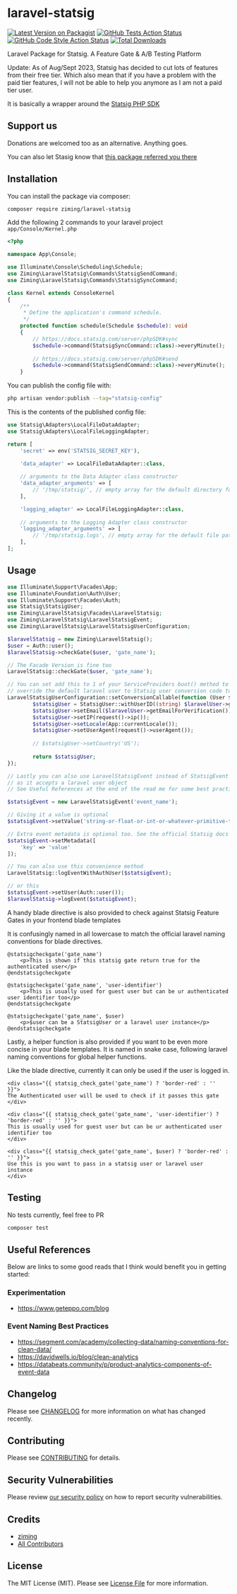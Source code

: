 # laravel-statsig

[![Latest Version on Packagist](https://img.shields.io/packagist/v/ziming/laravel-statsig.svg?style=flat-square)](https://packagist.org/packages/ziming/laravel-statsig)
[![GitHub Tests Action Status](https://img.shields.io/github/actions/workflow/status/ziming/laravel-statsig/run-tests.yml?branch=main&label=tests&style=flat-square)](https://github.com/ziming/laravel-statsig/actions?query=workflow%3Arun-tests+branch%3Amain)
[![GitHub Code Style Action Status](https://img.shields.io/github/actions/workflow/status/ziming/laravel-statsig/fix-php-code-style-issues.yml?branch=main&label=code%20style&style=flat-square)](https://github.com/ziming/laravel-statsig/actions?query=workflow%3A"Fix+PHP+code+style+issues"+branch%3Amain)
[![Total Downloads](https://img.shields.io/packagist/dt/ziming/laravel-statsig.svg?style=flat-square)](https://packagist.org/packages/ziming/laravel-statsig)

Laravel Package for Statsig. A Feature Gate & A/B Testing Platform

Update: As of Aug/Sept 2023, Statsig has decided to cut lots of features from their free tier. Which also mean that if you have a problem with the paid tier features, I will not be able to help you anymore as I am not a paid tier user.

It is basically a wrapper around the [Statsig PHP SDK](https://docs.statsig.com/server/phpSDK)

## Support us

Donations are welcomed too as an alternative. Anything goes. 

You can also let Stasig know that [this package referred you there](https://statsig.com/updates#6/12/2023)

## Installation

You can install the package via composer:

```bash
composer require ziming/laravel-statsig
```

Add the following 2 commands to your laravel project `app/Console/Kernel.php`

```php
<?php

namespace App\Console;

use Illuminate\Console\Scheduling\Schedule;
use Ziming\LaravelStatsig\Commands\StatsigSendCommand;
use Ziming\LaravelStatsig\Commands\StatsigSyncCommand;

class Kernel extends ConsoleKernel
{
    /**
     * Define the application's command schedule.
     */
    protected function schedule(Schedule $schedule): void
    {
        // https://docs.statsig.com/server/phpSDK#sync
        $schedule->command(StatsigSyncCommand::class)->everyMinute();
        
        // https://docs.statsig.com/server/phpSDK#send
        $schedule->command(StatsigSendCommand::class)->everyMinute();
    }
```

You can publish the config file with:

```bash
php artisan vendor:publish --tag="statsig-config"
```

This is the contents of the published config file:

```php
use Statsig\Adapters\LocalFileDataAdapter;
use Statsig\Adapters\LocalFileLoggingAdapter;

return [
    'secret' => env('STATSIG_SECRET_KEY'),

    'data_adapter' => LocalFileDataAdapter::class,
    
    // arguments to the Data Adapter class constructor
    'data_adapter_arguments' => [
        // '/tmp/statsig/', // empty array for the default directory for the default Data Adapter
    ],

    'logging_adapter' => LocalFileLoggingAdapter::class,
    
    // arguments to the Logging Adapter class constructor
    'logging_adapter_arguments' => [
        // '/tmp/statsig.logs', // empty array for the default file path for the default Logging Adapter
    ],
];
```

## Usage

```php
use Illuminate\Support\Facades\App;
use Illuminate\Foundation\Auth\User;
use Illuminate\Support\Facades\Auth;
use Statsig\StatsigUser;
use Ziming\LaravelStatsig\Facades\LaravelStatsig;
use Ziming\LaravelStatsig\LaravelStatsigEvent;
use Ziming\LaravelStatsig\LaravelStatsigUserConfiguration;

$laravelStatsig = new Ziming\LaravelStatsig();
$user = Auth::user();
$laravelStatsig->checkGate($user, 'gate_name');

// The Facade Version is fine too
LaravelStatsig::checkGate($user, 'gate_name');

// You can set add this to 1 of your ServiceProviders boot() method to
// override the default laravel user to Statsig user conversion code too if you want
LaravelStatsigUserConfiguration::setConversionCallable(function (User $laravelUser): StatsigUser {
        $statsigUser = StatsigUser::withUserID((string) $laravelUser->getAuthIdentifier());
        $statsigUser->setEmail($laravelUser->getEmailForVerification());
        $statsigUser->setIP(request()->ip());
        $statsigUser->setLocale(App::currentLocale());
        $statsigUser->setUserAgent(request()->userAgent());
        
        // $statsigUser->setCountry('US');
        
        return $statsigUser;
});

// Lastly you can also use LaravelStatsigEvent instead of StatsigEvent
// as it accepts a laravel user object
// See Useful References at the end of the read me for some best practices to follow for events naming conventions

$statsigEvent = new LaravelStatsigEvent('event_name');

// Giving it a value is optional
$statsigEvent->setValue('string-or-float-or-int-or-whatever-primitive-type');

// Extra event metadata is optional too. See the official Statsig docs on how many you can send
$statsigEvent->setMetadata([
    'key' => 'value' 
]);

// You can also use this convenience method
LaravelStatsig::logEventWithAuthUser($statsigEvent);

// or this
$statsigEvent->setUser(Auth::user());
$laravelStatsig->logEvent($statsigEvent);
```

A handy blade directive is also provided to check against Statsig Feature Gates in your frontend blade templates

It is confusingly named in all lowercase to match the official laravel naming conventions for blade directives.

```blade
@statsigcheckgate('gate_name')
    <p>This is shown if this statsig gate return true for the authenticated user</p>
@endstatsigcheckgate

@statsigcheckgate('gate_name', 'user-identifier')
    <p>This is usually used for guest user but can be ur authenticated user identifier too</p>
@endstatsigcheckgate

@statsigcheckgate('gate_name', $user)
    <p>$user can be a StatsigUser or a laravel user instance</p>
@endstatsigcheckgate
```

Lastly, a helper function is also provided if you want to be even more concise in your blade templates.
It is named in snake case, following laravel naming conventions for global helper functions.

Like the blade directive, currently it can only be used if the user is logged in.

```blade
<div class="{{ statsig_check_gate('gate_name') ? 'border-red' : '' }}">
The Authenticated user will be used to check if it passes this gate
</div>

<div class="{{ statsig_check_gate('gate_name', 'user-identifier') ? 'border-red' : '' }}">
This is usually used for guest user but can be ur authenticated user identifier too
</div>

<div class="{{ statsig_check_gate('gate_name', $user) ? 'border-red' : '' }}">
Use this is you want to pass in a statsig user or laravel user instance
</div>
```
## Testing

No tests currently, feel free to PR

```bash
composer test
```
## Useful References

Below are links to some good reads that I think would benefit you in getting started:

### Experimentation
- https://www.geteppo.com/blog

### Event Naming Best Practices
- https://segment.com/academy/collecting-data/naming-conventions-for-clean-data/
- https://davidwells.io/blog/clean-analytics
- https://databeats.community/p/product-analytics-components-of-event-data

## Changelog

Please see [CHANGELOG](CHANGELOG.md) for more information on what has changed recently.

## Contributing

Please see [CONTRIBUTING](CONTRIBUTING.md) for details.

## Security Vulnerabilities

Please review [our security policy](../../security/policy) on how to report security vulnerabilities.

## Credits

- [ziming](https://github.com/ziming)
- [All Contributors](../../contributors)

## License

The MIT License (MIT). Please see [License File](LICENSE.md) for more information.
